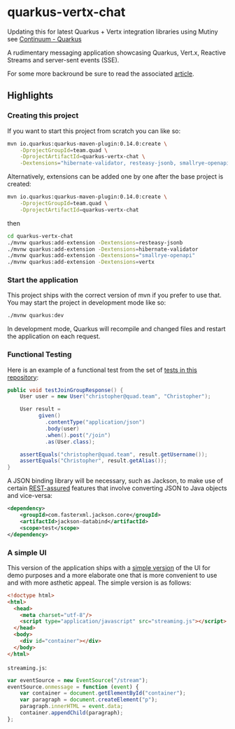 # quarkus-vertx-chat

Updating this for latest Quarkus + Vertx integration libraries using Mutiny see [Continuum - Quarkus](https://quarkus.io/vision/continuum)

A rudimentary messaging application showcasing Quarkus, Vert.x, Reactive Streams and server-sent events (SSE).

For some more backround be sure to read the associated [article](https://quad.team/blog/messaging-with-quarkus-and-vertx).

## Highlights
### Creating this project
If you want to start this project from scratch you can like so:

```bash
mvn io.quarkus:quarkus-maven-plugin:0.14.0:create \
    -DprojectGroupId=team.quad \
    -DprojectArtifactId=quarkus-vertx-chat \
    -Dextensions="hibernate-validator, resteasy-jsonb, smallrye-openapi, vertx"
```

Alternatively, extensions can be added one by one after the base project is created:

```bash
mvn io.quarkus:quarkus-maven-plugin:0.14.0:create \
    -DprojectGroupId=team.quad \
    -DprojectArtifactId=quarkus-vertx-chat
```

then

```bash
cd quarkus-vertx-chat
./mvnw quarkus:add-extension -Dextensions=resteasy-jsonb
./mvnw quarkus:add-extension -Dextensions=hibernate-validator
./mvnw quarkus:add-extension -Dextensions="smallrye-openapi"
./mvnw quarkus:add-extension -Dextensions=vertx
```

### Start the application
This project ships with the correct version of mvn if you prefer to use that. You may start the project in development mode like so:

```bash
./mvnw quarkus:dev
```

In development mode, Quarkus will recompile and changed files and restart the application on each request.

### Functional Testing
Here is an example of a functional test from the set of [tests in this repository](src/test/java/team/quad/ChatResourceTest.java):

```java
public void testJoinGroupResponse() {
    User user = new User("christopher@quad.team", "Christopher");

    User result =
          given()
            .contentType("application/json")
            .body(user)
            .when().post("/join")
            .as(User.class);

    assertEquals("christopher@quad.team", result.getUsername());
    assertEquals("Christopher", result.getAlias());
}
```

A JSON binding library will be necessary, such as Jackson, to make use of certain [REST-assured](http://rest-assured.io/) features that involve converting JSON to Java objects and vice-versa:
```xml
<dependency>
    <groupId>com.fasterxml.jackson.core</groupId>
    <artifactId>jackson-databind</artifactId>
    <scope>test</scope>
</dependency>
```

### A simple UI
This version of the application ships with a [simple version](/src/main/resources/META-INF/resources/simple.html) of the UI for demo purposes and a more elaborate one that is more convenient to use and with more asthetic appeal. The simple version is as follows:

```html
<!doctype html>
<html>
  <head>
    <meta charset="utf-8"/>
    <script type="application/javascript" src="streaming.js"></script>
  </head>
  <body>
    <div id="container"></div>
  </body>
</html>
```

`streaming.js`:

```javascript
var eventSource = new EventSource("/stream");
eventSource.onmessage = function (event) {
    var container = document.getElementById("container");
    var paragraph = document.createElement("p");
    paragraph.innerHTML = event.data;
    container.appendChild(paragraph);
};
```
